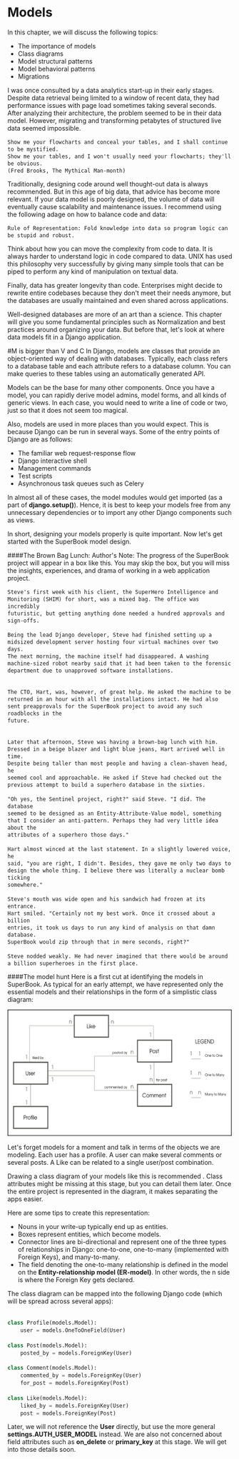 # Models

In this chapter, we will discuss the following topics:
* The importance of models
* Class diagrams
* Model structural patterns
* Model behavioral patterns
* Migrations

I was once consulted by a data analytics start-up in their early stages. Despite data retrieval being limited to a window of recent data, they had performance issues with page load sometimes taking several seconds. After analyzing their architecture, the problem seemed to be in their data model. However, migrating and transforming petabytes of structured live data seemed impossible.

    Show me your flowcharts and conceal your tables, and I shall continue to be mystified.
    Show me your tables, and I won't usually need your flowcharts; they'll be obvious.
    (Fred Brooks, The Mythical Man-month)
    

Traditionally, designing code around well thought-out data is always recommended. But in this age of big data, that advice has become more relevant. If your data model is poorly designed, the volume of data will eventually cause scalability and maintenance issues. I recommend using the following adage on how to balance code and data:

    Rule of Representation: Fold knowledge into data so program logic can
    be stupid and robust.

Think about how you can move the complexity from code to data. It is always harder to understand logic in code compared to data. UNIX has used this philosophy very successfully by giving many simple tools that can be piped to perform any kind of manipulation on textual data.

Finally, data has greater longevity than code. Enterprises might decide to rewrite entire codebases because they don't meet their needs anymore, but the databases are usually maintained and even shared across applications.

Well-designed databases are more of an art than a science. This chapter will give you some fundamental principles such as Normalization and best practices around organizing your data. But before that, let's look at where data models fit in a Django application.


#M is bigger than V and C
In Django, models are classes that provide an object-oriented way of dealing with databases. Typically, each class refers to a database table and each attribute refers to a database column. You can make queries to these tables using an automatically generated API.

Models can be the base for many other components. Once you have a model, you can rapidly derive model admins, model forms, and all kinds of generic views. In each case, you would need to write a line of code or two, just so that it does not seem too magical.

Also, models are used in more places than you would expect. This is because Django can be run in several ways. Some of the entry points of Django are as follows:

* The familiar web request-response flow
* Django interactive shell
* Management commands
* Test scripts
* Asynchronous task queues such as Celery

In almost all of these cases, the model modules would get imported (as a part of **django.setup()**). Hence, it is best to keep your models free from any unnecessary dependencies or to import any other Django components such as views.

In short, designing your models properly is quite important. Now let's get started with the SuperBook model design.

####The Brown Bag Lunch:
    Author's Note: The progress of the SuperBook project will appear in a box
    like this. You may skip the box, but you will miss the insights,
    experiences, and drama of working in a web application project.

    Steve's first week with his client, the SuperHero Intelligence and
    Monitoring (SHIM) for short, was a mixed bag. The office was incredibly
    futuristic, but getting anything done needed a hundred approvals and
    sign-offs.

    Being the lead Django developer, Steve had finished setting up a midsized development server hosting four virtual machines over two days.
    The next morning, the machine itself had disappeared. A washing
    machine-sized robot nearby said that it had been taken to the forensic
    department due to unapproved software installations.


    The CTO, Hart, was, however, of great help. He asked the machine to be
    returned in an hour with all the installations intact. He had also sent preapprovals for the SuperBook project to avoid any such roadblocks in the
    future.


    Later that afternoon, Steve was having a brown-bag lunch with him.
    Dressed in a beige blazer and light blue jeans, Hart arrived well in time.
    Despite being taller than most people and having a clean-shaven head, he
    seemed cool and approachable. He asked if Steve had checked out the
    previous attempt to build a superhero database in the sixties.

    "Oh yes, the Sentinel project, right?" said Steve. "I did. The database
    seemed to be designed as an Entity-Attribute-Value model, something
    that I consider an anti-pattern. Perhaps they had very little idea about the
    attributes of a superhero those days."

    Hart almost winced at the last statement. In a slightly lowered voice, he
    said, "you are right, I didn't. Besides, they gave me only two days to
    design the whole thing. I believe there was literally a nuclear bomb ticking
    somewhere."

    Steve's mouth was wide open and his sandwich had frozen at its entrance.
    Hart smiled. "Certainly not my best work. Once it crossed about a billion
    entries, it took us days to run any kind of analysis on that damn database.
    SuperBook would zip through that in mere seconds, right?"

    Steve nodded weakly. He had never imagined that there would be around
    a billion superheroes in the first place.



####The model hunt
Here is a first cut at identifying the models in SuperBook. As typical for an early attempt,
we have represented only the essential models and their relationships in the form of a
simplistic class diagram:

![The model hunt](./images/1.png)

Let's forget models for a moment and talk in terms of the objects we are modeling. Each user has a profile. A user can make several comments or several posts. A Like can be related to a single user/post combination.

Drawing a class diagram of your models like this is recommended . Class attributes might be missing at this stage, but you can detail them later. Once the entire project is represented in the diagram, it makes separating the apps easier.

Here are some tips to create this representation:
* Nouns in your write-up typically end up as entities.
* Boxes represent entities, which become models.
* Connector lines are bi-directional and represent one of the three types of
relationships in Django: one-to-one, one-to-many (implemented with Foreign
Keys), and many-to-many.
* The field denoting the one-to-many relationship is defined in the model on
the **Entity-relationship model (ER-model)**. In other words, the n side is where
the Foreign Key gets declared.

The class diagram can be mapped into the following Django code (which will be spread
across several apps):

```python

class Profile(models.Model):
    user = models.OneToOneField(User)
    
class Post(models.Model):
    posted_by = models.ForeignKey(User)

class Comment(models.Model):
    commented_by = models.ForeignKey(User)
    for_post = models.ForeignKey(Post)

class Like(models.Model):
    liked_by = models.ForeignKey(User)
    post = models.ForeignKey(Post)
```

Later, we will not reference the **User** directly, but use the more general **settings.AUTH_USER_MODEL** instead. 
We are also not concerned about field attributes such as **on_delete** or **primary_key** at this stage. We will get into those details soon.


